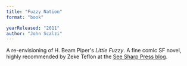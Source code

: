 ```yaml
---
title: "Fuzzy Nation"
format: "book"

yearReleased: "2011"
author: "John Scalzi"
---
```


A re-envisioning of H. Beam Piper's *Little Fuzzy*. A fine comic SF novel, highly recommended by Zeke Teflon at the [See Sharp Press blog](https://seesharppress.wordpress.com/2015/11/27/recommended-science-fiction-books-as-holiday-gifts/).

